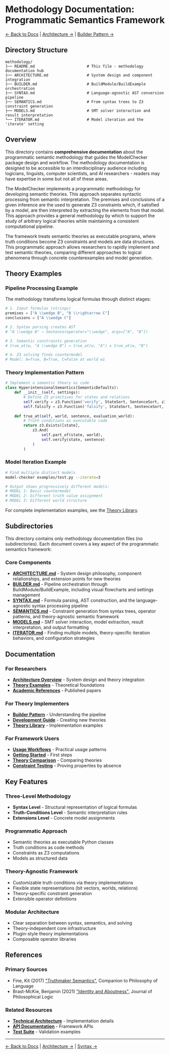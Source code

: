 # Methodology Documentation: Programmatic Semantics Framework

[← Back to Docs](../README.md) | [Architecture →](ARCHITECTURE.md) | [Builder Pattern →](BUILDER.md)

## Directory Structure

```
methodology/
├── README.md                       # This file - methodology documentation hub
├── ARCHITECTURE.md                 # System design and component integration
├── BUILDER.md                      # BuildModule/BuildExample orchestration
├── SYNTAX.md                       # Language-agnostic AST conversion pipeline
├── SEMANTICS.md                    # From syntax trees to Z3 constraint generation
├── MODELS.md                       # SMT solver interaction and result interpretation
└── ITERATOR.md                     # Model iteration and the 'iterate' setting
```

## Overview

This directory contains **comprehensive documentation** about the programmatic semantic methodology that guides the ModelChecker package design and workflow. The methodology documentation is designed to be accessible to an interdisciplinary audience including logicians, linguists, computer scientists, and AI researchers - readers may have expertise in some but not all of these areas.

The ModelChecker implements a programmatic methodology for developing semantic theories. This approach separates syntactic processing from semantic interpretation. The premises and conclusions of a given inference are the used to generate Z3 constraints which, if satisfied by a model, are then interpreted by extracting the elements from that model. This approach provides a general methodology by which to support the study of arbitrary logical theories while maintaining a consistent computational pipeline.

The framework treats semantic theories as executable programs, where truth conditions become Z3 constraints and models are data structures. This programmatic approach allows researchers to rapidly implement and test semantic theories, comparing different approaches to logical phenomena through concrete counterexamples and model generation.

## Theory Examples

### Pipeline Processing Example

The methodology transforms logical formulas through distinct stages:

```python
# 1. Input formulas (strings)
premises = ["A \\wedge B", "B \\rightarrow C"]
conclusions = ["A \\wedge C"]

# 2. Syntax parsing creates AST
# "A \\wedge B" → Sentence(operator="\\wedge", args=["A", "B"])

# 3. Semantic constraints generation
# true_at(w, "A \\wedge B") ↔ true_at(w, "A") ∧ true_at(w, "B")

# 4. Z3 solving finds countermodel
# Model: A=True, B=True, C=False at world w1
```

### Theory Implementation Pattern

```python
# Implement a semantic theory as code
class HyperintensionalSemantics(SemanticDefaults):
    def __init__(self, settings):
        # Define Z3 primitives for states and relations
        self.verify = z3.Function('verify', StateSort, SentenceSort, z3.BoolSort())
        self.falsify = z3.Function('falsify', StateSort, SentenceSort, z3.BoolSort())
    
    def true_at(self, world, sentence, evaluation_world):
        # Truth conditions as executable code
        return z3.Exists([state], 
            z3.And(
                self.part_of(state, world),
                self.verify(state, sentence)
            )
        )
```

### Model Iteration Example

```bash
# Find multiple distinct models
model-checker examples/test.py --iterate=3

# Output shows progressively different models:
# MODEL 1: Basic countermodel
# MODEL 2: Different truth value assignment
# MODEL 3: Different world structure
```

For complete implementation examples, see the [Theory Library](../../Code/src/model_checker/theory_lib/README.md).

## Subdirectories

This directory contains only methodology documentation files (no subdirectories). Each document covers a key aspect of the programmatic semantics framework:

### Core Components

- **[ARCHITECTURE.md](ARCHITECTURE.md)** - System design philosophy, component relationships, and extension points for new theories
- **[BUILDER.md](BUILDER.md)** - Pipeline orchestration through BuildModule/BuildExample, including visual flowcharts and settings management
- **[SYNTAX.md](SYNTAX.md)** - Formula parsing, AST construction, and the language-agnostic syntax processing pipeline
- **[SEMANTICS.md](SEMANTICS.md)** - Constraint generation from syntax trees, operator patterns, and theory-agnostic semantic framework
- **[MODELS.md](MODELS.md)** - SMT solver interaction, model extraction, result interpretation, and output formatting
- **[ITERATOR.md](ITERATOR.md)** - Finding multiple models, theory-specific iteration behaviors, and configuration strategies

## Documentation

### For Researchers
- **[Architecture Overview](ARCHITECTURE.md)** - System design and theory integration
- **[Theory Examples](../theory/README.md)** - Theoretical foundations
- **[Academic References](../theory/REFERENCES.md)** - Published papers

### For Theory Implementers
- **[Builder Pattern](BUILDER.md)** - Understanding the pipeline
- **[Development Guide](../../Code/docs/DEVELOPMENT.md)** - Creating new theories
- **[Theory Library](../../Code/src/model_checker/theory_lib/README.md)** - Implementation examples

### For Framework Users
- **[Usage Workflows](../usage/WORKFLOW.md)** - Practical usage patterns
- **[Getting Started](../installation/GETTING_STARTED.md)** - First steps
- **[Theory Comparison](../usage/COMPARE_THEORIES.md)** - Comparing theories
- **[Constraint Testing](../usage/CONSTRAINTS.md)** - Proving properties by absence

## Key Features

### Three-Level Methodology
- **Syntax Level** - Structural representation of logical formulas
- **Truth-Conditions Level** - Semantic interpretation rules
- **Extensions Level** - Concrete model assignments

### Programmatic Approach
- Semantic theories as executable Python classes
- Truth conditions as code methods
- Constraints as Z3 computations
- Models as structured data

### Theory-Agnostic Framework
- Customizable truth conditions via theory implementations
- Flexible state representations (bit vectors, worlds, relations)
- Theory-specific constraint generation
- Extensible operator definitions

### Modular Architecture
- Clear separation between syntax, semantics, and solving
- Theory-independent core infrastructure
- Plugin-style theory implementations
- Composable operator libraries

## References

### Primary Sources
- Fine, Kit (2017) ["Truthmaker Semantics"](https://doi.org/10.1002/9781118972090.ch22), Companion to Philosophy of Language
- Brast-McKie, Benjamin (2021) ["Identity and Aboutness"](https://link.springer.com/article/10.1007/s10992-021-09612-w), Journal of Philosophical Logic

### Related Resources
- **[Technical Architecture](../../Code/docs/ARCHITECTURE.md)** - Implementation details
- **[API Documentation](../../Code/src/model_checker/README.md)** - Framework APIs
- **[Test Suite](../../Code/tests/README.md)** - Validation examples

---

[← Back to Docs](../README.md) | [Architecture →](ARCHITECTURE.md) | [Syntax →](SYNTAX.md)
